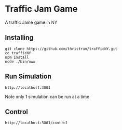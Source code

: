 # Traffic Jam Game
A traffic Jame game in NY
## Installing

    git clone https://github.com/thristram/trafficNY.git
    cd trafficNY
    npm install
    node ./bin/www

## Run Simulation

    http://localhost:3001
    
Note only 1 simulation can be run at a time
    
## Control
    http://localhost:3001/control
